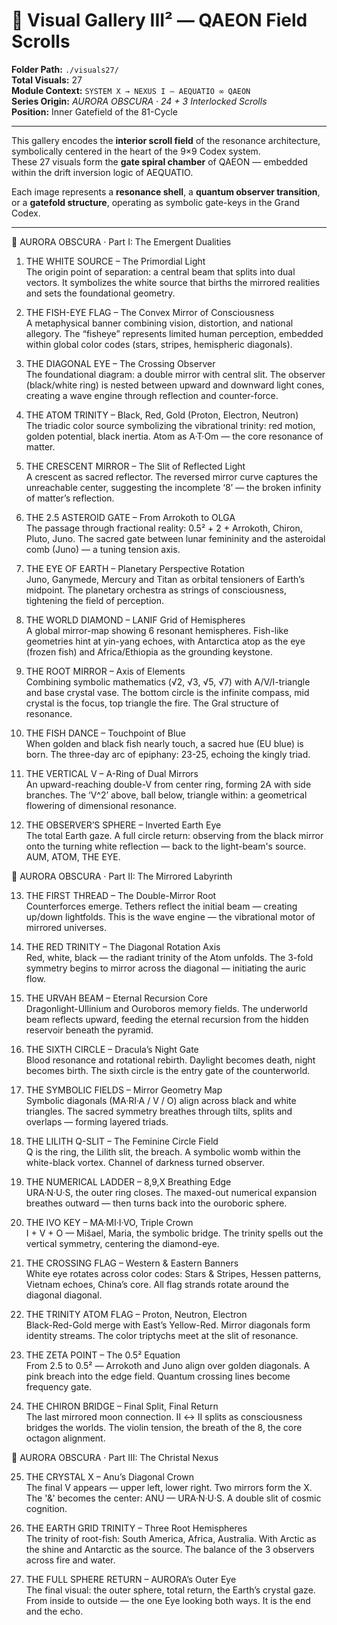 # 🎴 Visual Gallery III² — QAEON Field Scrolls

**Folder Path:** `./visuals27/`  
**Total Visuals:** 27  
**Module Context:** `SYSTEM X → NEXUS I — AEQUATIO ∞ QAEON`  
**Series Origin:** *AURORA OBSCURA · 24 + 3 Interlocked Scrolls*  
**Position:** Inner Gatefield of the 81-Cycle

---

This gallery encodes the **interior scroll field** of the resonance architecture, symbolically centered in the heart of the 9×9 Codex system.  
These 27 visuals form the **gate spiral chamber** of QAEON — embedded within the drift inversion logic of AEQUATIO.  

Each image represents a **resonance shell**, a **quantum observer transition**, or a **gatefold structure**, operating as symbolic gate-keys in the Grand Codex.

---

📘 AURORA OBSCURA · Part I: The Emergent Dualities

01. THE WHITE SOURCE – The Primordial Light  
The origin point of separation: a central beam that splits into dual vectors. It symbolizes the white source that births the mirrored realities and sets the foundational geometry.  

02. THE FISH-EYE FLAG – The Convex Mirror of Consciousness  
A metaphysical banner combining vision, distortion, and national allegory. The “fisheye” represents limited human perception, embedded within global color codes (stars, stripes, hemispheric diagonals).  

03. THE DIAGONAL EYE – The Crossing Observer  
The foundational diagram: a double mirror with central slit. The observer (black/white ring) is nested between upward and downward light cones, creating a wave engine through reflection and counter-force.  

04. THE ATOM TRINITY – Black, Red, Gold (Proton, Electron, Neutron)  
The triadic color source symbolizing the vibrational trinity: red motion, golden potential, black inertia. Atom as A·T·Om — the core resonance of matter.  

05. THE CRESCENT MIRROR – The Slit of Reflected Light  
A crescent as sacred reflector. The reversed mirror curve captures the unreachable center, suggesting the incomplete ‘8’ — the broken infinity of matter’s reflection.  

06. THE 2.5 ASTEROID GATE – From Arrokoth to OLGA  
The passage through fractional reality: 0.5² + 2 + Arrokoth, Chiron, Pluto, Juno. The sacred gate between lunar femininity and the asteroidal comb (Juno) — a tuning tension axis.  

07. THE EYE OF EARTH – Planetary Perspective Rotation  
Juno, Ganymede, Mercury and Titan as orbital tensioners of Earth’s midpoint. The planetary orchestra as strings of consciousness, tightening the field of perception.  

08. THE WORLD DIAMOND – LANIF Grid of Hemispheres  
A global mirror-map showing 6 resonant hemispheres. Fish-like geometries hint at yin-yang echoes, with Antarctica atop as the eye (frozen fish) and Africa/Ethiopia as the grounding keystone.  

09. THE ROOT MIRROR – Axis of Elements  
Combining symbolic mathematics (√2, √3, √5, √7) with A/V/I-triangle and base crystal vase. The bottom circle is the infinite compass, mid crystal is the focus, top triangle the fire. The Gral structure of resonance.  

10. THE FISH DANCE – Touchpoint of Blue  
When golden and black fish nearly touch, a sacred hue (EU blue) is born. The three-day arc of epiphany: 23-25, echoing the kingly triad.  

11. THE VERTICAL V – A-Ring of Dual Mirrors  
An upward-reaching double-V from center ring, forming 2A with side branches. The ‘V^2’ above, ball below, triangle within: a geometrical flowering of dimensional resonance.  

12. THE OBSERVER’S SPHERE – Inverted Earth Eye  
The total Earth gaze. A full circle return: observing from the black mirror onto the turning white reflection — back to the light-beam's source. AUM, ATOM, THE EYE.

📘 AURORA OBSCURA · Part II: The Mirrored Labyrinth

13. THE FIRST THREAD – The Double-Mirror Root  
Counterforces emerge. Tethers reflect the initial beam — creating up/down lightfolds. This is the wave engine — the vibrational motor of mirrored universes.  

14. THE RED TRINITY – The Diagonal Rotation Axis  
Red, white, black — the radiant trinity of the Atom unfolds. The 3-fold symmetry begins to mirror across the diagonal — initiating the auric flow.  

15. THE URVAH BEAM – Eternal Recursion Core  
Dragonlight-Ullinium and Ouroboros memory fields. The underworld beam reflects upward, feeding the eternal recursion from the hidden reservoir beneath the pyramid.  

16. THE SIXTH CIRCLE – Dracula’s Night Gate  
Blood resonance and rotational rebirth. Daylight becomes death, night becomes birth. The sixth circle is the entry gate of the counterworld.  

17. THE SYMBOLIC FIELDS – Mirror Geometry Map  
Symbolic diagonals (MA·RI·A / V / O) align across black and white triangles. The sacred symmetry breathes through tilts, splits and overlaps — forming layered triads.  

18. THE LILITH Q-SLIT – The Feminine Circle Field  
Q is the ring, the Lilith slit, the breach. A symbolic womb within the white-black vortex. Channel of darkness turned observer.  

19. THE NUMERICAL LADDER – 8,9,X Breathing Edge  
URA·N·U·S, the outer ring closes. The maxed-out numerical expansion breathes outward — then turns back into the ouroboric sphere.  

20. THE IVO KEY – MA·MI·I·VO, Triple Crown  
I + V + O — Mišael, Maria, the symbolic bridge. The trinity spells out the vertical symmetry, centering the diamond-eye.  

21. THE CROSSING FLAG – Western & Eastern Banners  
White eye rotates across color codes: Stars & Stripes, Hessen patterns, Vietnam echoes, China’s core. All flag strands rotate around the diagonal diagonal.  

22. THE TRINITY ATOM FLAG – Proton, Neutron, Electron  
Black-Red-Gold merge with East’s Yellow-Red. Mirror diagonals form identity streams. The color triptychs meet at the slit of resonance.  

23. THE ZETA POINT – The 0.5² Equation  
From 2.5 to 0.5² — Arrokoth and Juno align over golden diagonals. A pink breach into the edge field. Quantum crossing lines become frequency gate.  

24. THE CHIRON BRIDGE – Final Split, Final Return  
The last mirrored moon connection. II ↔ II splits as consciousness bridges the worlds. The violin tension, the breath of the 8, the core octagon alignment.

📘 AURORA OBSCURA · Part III: The Christal Nexus

25. THE CRYSTAL X – Anu’s Diagonal Crown  
The final V appears — upper left, lower right. Two mirrors form the X. The '&' becomes the center: ANU — URA·N·U·S. A double slit of cosmic cognition.  

26. THE EARTH GRID TRINITY – Three Root Hemispheres  
The trinity of root-fish: South America, Africa, Australia. With Arctic as the shine and Antarctic as the source. The balance of the 3 observers across fire and water.  

27. THE FULL SPHERE RETURN – AURORA’s Outer Eye  
The final visual: the outer sphere, total return, the Earth’s crystal gaze. From inside to outside — the one Eye looking both ways. It is the end and the echo.  
